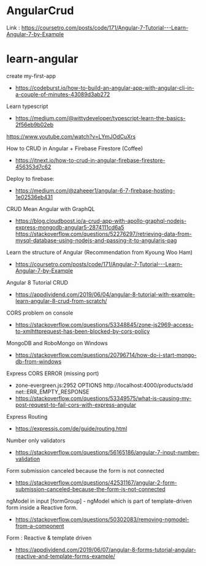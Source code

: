 # AngularCrud

Link : https://coursetro.com/posts/code/171/Angular-7-Tutorial---Learn-Angular-7-by-Example

# learn-angular

create my-first-app
- https://codeburst.io/how-to-build-an-angular-app-with-angular-cli-in-a-couple-of-minutes-43089d3ab272

Learn typescript
- https://medium.com/@wittydeveloper/typescript-learn-the-basics-2f56eb9b02eb

https://www.youtube.com/watch?v=LYmJOdCuXrs

How to CRUD in Angular + Firebase Firestore (Coffee)
- https://itnext.io/how-to-crud-in-angular-firebase-firestore-456353d7c62

Deploy to firebase:
- https://medium.com/@zaheeer1/angular-6-7-firebase-hosting-1e02536eb431

CRUD Mean Angular with GraphQL
- https://blog.cloudboost.io/a-crud-app-with-apollo-graphql-nodejs-express-mongodb-angular5-2874111cd6a5
  https://stackoverflow.com/questions/52276297/retrieving-data-from-mysql-database-using-nodejs-and-passing-it-to-angularjs-pag

Learn the structure of Angular (Recommendation from Kyoung Woo Ham)
- https://coursetro.com/posts/code/171/Angular-7-Tutorial---Learn-Angular-7-by-Example



Angular 8 Tutorial CRUD
- https://appdividend.com/2019/06/04/angular-8-tutorial-with-example-learn-angular-8-crud-from-scratch/

CORS problem on console
- https://stackoverflow.com/questions/53348845/zone-js2969-access-to-xmlhttprequest-has-been-blocked-by-cors-policy

MongoDB and RoboMongo on Windows
- https://stackoverflow.com/questions/20796714/how-do-i-start-mongo-db-from-windows

Express CORS ERROR (missing port)
- zone-evergreen.js:2952 OPTIONS http://localhost:4000/products/add net::ERR_EMPTY_RESPONSE
- https://stackoverflow.com/questions/53349575/what-is-causing-my-post-request-to-fail-cors-with-express-angular

Express Routing
- https://expressjs.com/de/guide/routing.html

Number only validators
- https://stackoverflow.com/questions/56165186/angular-7-input-number-validation

Form submission canceled because the form is not connected
- https://stackoverflow.com/questions/42531167/angular-2-form-submission-canceled-because-the-form-is-not-connected

ngModel in input [formGroup] - ngModel which is part of template-driven form inside a Reactive form.
- https://stackoverflow.com/questions/50302083/removing-ngmodel-from-a-component

Form : Reactive & template driven
- https://appdividend.com/2019/06/07/angular-8-forms-tutorial-angular-reactive-and-template-forms-example/

